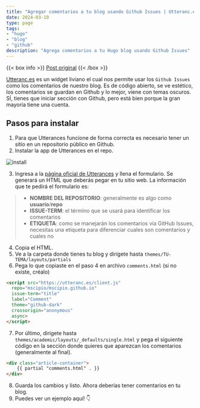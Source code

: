```yaml
---
title: "Agregar comentarios a tu blog usando Github Issues | Utteranc.es"
date: 2024-03-10
type: page
tags: 
- "hugo"
- "blog"
- "github"
description: "Agrega comentarios a tu Hugo blog usando Github Issues"
---
```

{{< box info >}}
[Post original](https://mscipio.github.io/post/utterances-comment-engine/)
{{< /box >}}

[Utteranc.es](https://utteranc.es/) es un widget liviano el cual nos permite usar los `Github Issues` como los comentarios de nuestro blog. Es de código abierto, se ve estético, los comentarios se guardan en Github y lo mejor, viene con temas oscuros. SÍ, tienes que iniciar sección con Github, pero está bien porque la gran mayoría tiene una cuenta.

## Pasos para instalar

1. Para que Utterances funcione de forma correcta es necesario tener un sitio en un repositorio público en Github.
2. Instalar la app de Utterances en el repo.

![install](https://mscipio.github.io/img/posts/utterances/app-setup.png)

3. Ingresa a la [página oficial de Utterances](https://utteranc.es/) y llena el formulario. Se generará un HTML que deberás pegar en tu sitio web. La información que te pedirá el formulario es:

> - **NOMBRE DEL REPOSITORIO**: generalmente es algo como **usuario**/**repo**
> - **ISSUE-TERM**: el término que se usará para identificar los comentarios
> - **ETIQUETA**: como se manejarán los comentarios vía GitHub Issues, necesitas una etiqueta para diferenciar cuales son comentarios y cuales no

4. Copia el HTML.
5. Ve a la carpeta donde tienes tu blog y dirígete hasta `themes/TU-TEMA/layouts/partials` 
6. Pega lo que copiaste en el paso 4 en archivo `comments.html` (si no existe, créalo)

```html
<script src="https://utteranc.es/client.js"
  repo="mscipio/mscipio.github.io"
  issue-term="title"
  label="Comment"
  theme="github-dark"
  crossorigin="anonymous"
  async>
</script>
```

7. Por último, dirígete hasta `themes/academic/layouts/_defaults/single.html` y pega el siguiente código en la sección donde quieres que aparezcan los comentarios (generalmente al final).


```html
<div class="article-container">
	{{ partial "comments.html" . }}
</div>
```

8. Guarda los cambios y listo. Ahora deberías tener comentarios en tu blog.
9. Puedes ver un ejemplo aquí! 👇 

